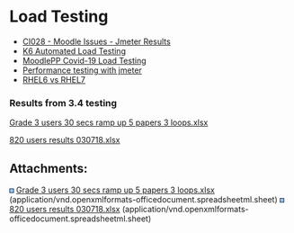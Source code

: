 # Load Testing

-   [CI028 - Moodle Issues - Jmeter Results](CI028_-_Moodle_Issues_-_Jmeter_Results)
-   [K6 Automated Load Testing](K6_Automated_Load_Testing)
-   [MoodlePP Covid-19 Load Testing](MoodlePP_Covid-19_Load_Testing)
-   [Performance testing with jmeter](Performance_testing_with_jmeter)
-   [RHEL6 vs RHEL7](RHEL6_vs_RHEL7)

### Results from 3.4 testing

[Grade 3 users 30 secs ramp up 5 papers 3 loops.xlsx](attachments/75238577/94770686.xlsx)

[820 users results 030718.xlsx](attachments/75238577/94770687.xlsx)

## Attachments:

<img src="images/icons/bullet_blue.gif" width="8" height="8" /> [Grade 3 users 30 secs ramp up 5 papers 3 loops.xlsx](attachments/75238577/94770686.xlsx) (application/vnd.openxmlformats-officedocument.spreadsheetml.sheet)
<img src="images/icons/bullet_blue.gif" width="8" height="8" /> [820 users results 030718.xlsx](attachments/75238577/94770687.xlsx) (application/vnd.openxmlformats-officedocument.spreadsheetml.sheet)

